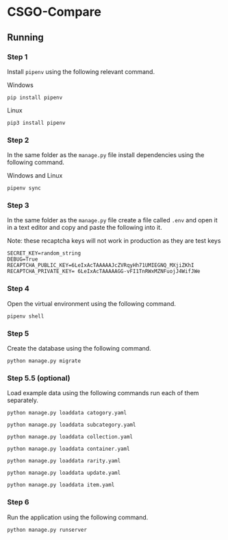 # CSGO-Compare


## Running
### Step 1
Install `pipenv` using the following relevant command.

Windows
```
pip install pipenv
```

Linux
```
pip3 install pipenv
```

### Step 2
In the same folder as the `manage.py` file install dependencies using the following command.

Windows and Linux
```
pipenv sync
```

### Step 3
In the same folder as the `manage.py` file create a file called `.env` and open it in a text editor and copy and paste the following into it.

Note: these recaptcha keys will not work in production as they are test keys
```
SECRET_KEY=random_string
DEBUG=True
RECAPTCHA_PUBLIC_KEY=6LeIxAcTAAAAAJcZVRqyHh71UMIEGNQ_MXjiZKhI
RECAPTCHA_PRIVATE_KEY= 6LeIxAcTAAAAAGG-vFI1TnRWxMZNFuojJ4WifJWe
```

### Step 4
Open the virtual environment using the following command.

```
pipenv shell
```

### Step 5
Create the database using the following command.

```
python manage.py migrate
```

### Step 5.5 (optional)
Load example data using the following commands run each of them separately.

```
python manage.py loaddata catogory.yaml
```

```
python manage.py loaddata subcategory.yaml
```

```
python manage.py loaddata collection.yaml
```

```
python manage.py loaddata container.yaml
```

```
python manage.py loaddata rarity.yaml
```

```
python manage.py loaddata update.yaml
```

```
python manage.py loaddata item.yaml
```

### Step 6
Run the application using the following command.

```
python manage.py runserver
```